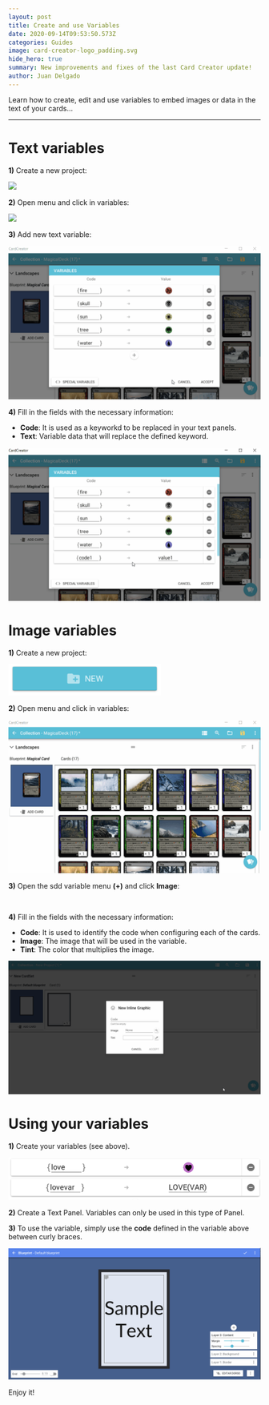 ```yaml
---
layout: post
title: Create and use Variables
date: 2020-09-14T09:53:50.573Z
categories: Guides
image: card-creator-logo_padding.svg
hide_hero: true
summary: New improvements and fixes of the last Card Creator update!
author: Juan Delgado
---
```

Learn how to create, edit and use variables to embed images or data in the text of your cards...

- - -

# Text variables

**1)** Create a new project:

![](/img/upload/31.png)

**2)** Open menu and click in variables:

![](/img/upload/32.gif)

**3)** Add new text variable:

![](/img/upload/33.gif)

**4)** Fill in the fields with the necessary information:

* **Code**: It is used as a keyworkd to be replaced in your text panels.
* **Text**: Variable data that will replace the defined keyword.

![](/img/upload/34.gif)

# Image variables

**1)** Create a new project:

![](/img/upload/35.png)

**2)** Open menu and click in variables:

![](/img/upload/36.gif)

**3)** Open the sdd variable menu **(+)** and click **Image**:

![]()

**4)** Fill in the fields with the necessary information:

* **Code**: It is used to identify the code when configuring each of the cards.
* **Image**: The image that will be used in the variable.
* **Tint**: The color that multiplies the image.

![](/img/upload/38.gif)

# Using your variables

**1)** Create your variables (see above).

![](/img/upload/39.png)

**2)** Create a Text Panel. Variables can only be used in this type of Panel.

**3)** To use the variable, simply use the **code** defined in the variable above between curly braces.

![](/img/upload/40.gif)

Enjoy it!
